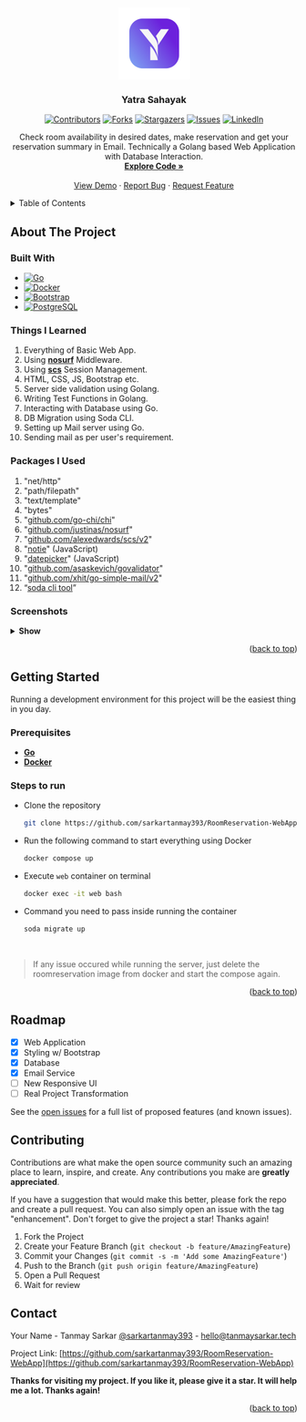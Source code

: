 <a name="readme-top"></a>

<!-- PROJECT LOGO -->
<br />
<div align="center">

  <a href="https://github.com/sarkartanmay393/RoomReservation-WebApp">
    <img src="static/readme/logo.png" alt="Logo" width="125" height="125">
  </a>

<h3 align="center">Yatra Sahayak</h3>

[![Contributors][contributors-shield]][contributors-url]
[![Forks][forks-shield]][forks-url]
[![Stargazers][stars-shield]][stars-url]
[![Issues][issues-shield]][issues-url]
[![LinkedIn][linkedin-shield]][linkedin-url]

<p align="center">
   Check room availability in desired dates, make reservation and get your
reservation summary in Email. Technically a Golang based Web Application with
Database Interaction.
   <br />
   <a href="https://github.com/sarkartanmay393/
RoomReservation-WebApp"><strong>Explore Code »</strong></a>
   <br />
   <br />
   <a href="http://139.162.246.223/" target="_blank" rel="noopener noreferrer" >View Demo</a>
   ·
   <a href="https://github.com/sarkartanmay393/RoomReservation-WebApp/
issues">Report Bug</a>
   ·
   <a href="https://github.com/sarkartanmay393/RoomReservation-WebApp/
issues">Request Feature</a>
 </p>

</div>

<!-- TABLE OF CONTENTS -->
<details>
  <summary>Table of Contents</summary>
  <ol>
    <li>
      <a href="#about-the-project">About The Project</a>
      <ul>
        <li><a href="#built-with">Built With</a></li>
      </ul>
      <ul>
        <li><a href="#things-i-learned">Things I Learned</a></li>
      </ul>
      <ul>
        <li><a href="#packages-i-used">Packages I Used</a></li>
      </ul>
      <ul>
        <li><a href=“#screenshots">Screenshots</a></li>
      </ul>
    </li>
    <li>
      <a href="#getting-started">Getting Started</a>
      <ul>
        <li><a href="#prerequisites">Prerequisites</a></li>
        <li><a href="#steps-to-run">Steps to run</a></li>
      </ul>
    </li>
    <li><a href="#roadmap">Roadmap</a></li>
    <li><a href="#contributing">Contributing</a></li>
    <li><a href="#contact">Contact</a></li>
  </ol>
</details>

<!-- ABOUT THE PROJECT -->
## About The Project

### Built With

* [![Go][Go.dev]][Go-url]
* [![Docker][Docker.com]][Docker-url]
* [![Bootstrap][Bootstrap.com]][Bootstrap-url]
* [![PostgreSQL][PostgreSQL.com]][PostgreSQL-url]

### Things I Learned

1. Everything of Basic Web App.
2. Using [**nosurf**](https://github.com/justinas/nosurf) Middleware.
3. Using [**scs**](https://github.com/alexedwards/scs) Session Management.
4. HTML, CSS, JS, Bootstrap etc.
5. Server side validation using Golang.
6. Writing Test Functions in Golang.
7. Interacting with Database using Go.
8. DB Migration using Soda CLI.
9. Setting up Mail server using Go.
10. Sending mail as per user's requirement.

### Packages I Used

1. "net/http"
2. "path/filepath"
3. "text/template"
4. "bytes"
5. "[github.com/go-chi/chi](https://github.com/go-chi/chi)"
6. "[github.com/justinas/nosurf](https://github.com/justinas/nosurf)"
7. "[github.com/alexedwards/scs/v2](https://github.com/alexedwards/scs/v2)"
8. "[notie](https://github.com/jaredreich/notie)" (JavaScript)
9. "[datepicker](https://github.com/mymth/vanillajs-datepicker)"  (JavaScript)
10. "[github.com/asaskevich/govalidator](https://github.com/asaskevich/govalidator)"
11. "[github.com/xhit/go-simple-mail/v2](https://github.com/xhit/go-simple-mail/v2)"
12. “[soda cli tool](https://gobuffalo.io/documentation/database/soda/)”

### Screenshots

<details>
   <summary><strong>Show</strong> </summary>

<div style="text-align: center;"> <strong><i>Highland Room Outlook</i></strong></div>

![Hinghland Rooms](static/screenshots/highend-room-page.png "Highend Room Page")

<div style="text-align: center;"> <strong><i>Reservation Form Page</i></strong></div>

![](static/screenshots/reservation-form-page.png "Reservation Form Page")

<div style="text-align: center;"> <strong><i>Reservation Summary Page</i></strong></div>

![](static/screenshots/reservation-summary-page.png "Reservation Summary Page")

<div style="text-align: center;"> <strong><i>Reservation Email Outlook</i></strong></div>

![](web/email-template/email-outlook.png "Reservation Email Outlook")

</details>

<p align="right">(<a href="#readme-top">back to top</a>)</p>

<!-- GETTING STARTED -->
## Getting Started

Running a development environment for this project will be the easiest thing in you day.

### Prerequisites

* [**Go**](https://go.dev/dl/)
* [**Docker**](https://www.docker.com)

### Steps to run

* Clone the repository

  ```zsh
  git clone https://github.com/sarkartanmay393/RoomReservation-WebApp.git
  ```

* Run the following command to start everything using Docker

  ```zsh
  docker compose up
  ```

* Execute `web` container on terminal

  ```zsh
  docker exec -it web bash
  ```

* Command you need to pass inside running the container

  ```bash
  soda migrate up
  ```

<br />

> If any issue occured while running the server, just delete the roomreservation image from docker and start the compose again.

<p align="right">(<a href="#readme-top">back to top</a>)</p>

<!-- ROADMAP -->
## Roadmap

* [x] Web Application
* [x] Styling w/ Bootstrap
* [x] Database
* [x] Email Service
* [ ] New Responsive UI
* [ ] Real Project Transformation

See the [open issues](https://github.com/sarkartanmay393/RoomReservation-WebApp/issues) for a full list of proposed features (and known issues).

<!-- CONTRIBUTING -->
## Contributing

Contributions are what make the open source community such an amazing place to learn, inspire, and create. Any contributions you make are **greatly appreciated**.

If you have a suggestion that would make this better, please fork the repo and create a pull request. You can also simply open an issue with the tag "enhancement".
Don't forget to give the project a star! Thanks again!

1. Fork the Project
2. Create your Feature Branch (`git checkout -b feature/AmazingFeature`)
3. Commit your Changes (`git commit -s -m 'Add some AmazingFeature'`)
4. Push to the Branch (`git push origin feature/AmazingFeature`)
5. Open a Pull Request
6. Wait for review

<!-- CONTACT -->
## Contact

Your Name - Tanmay Sarkar [@sarkartanmay393](https://twitter.com/sarkartanmay393) - [hello@tanmaysarkar.tech](mailto:hello@tanmaysarkar.tech)

Project Link: [https://github.com/sarkartanmay393/RoomReservation-WebApp](https://github.com/sarkartanmay393/RoomReservation-WebApp)

**Thanks for visiting my project. If you like it, please give it a star. It will help me a lot. Thanks again!**

<p align="right">(<a href="#readme-top">back to top</a>)</p>

<!-- MARKDOWN LINKS & IMAGES -->
<!-- https://www.markdownguide.org/basic-syntax/#reference-style-links -->
[contributors-shield]: https://img.shields.io/github/contributors/sarkartanmay393/RoomReservation-WebApp.svg?style=for-the-badge
[contributors-url]: https://github.com/sarkartanmay393/RoomReservation-WebApp/graphs/contributors
[forks-shield]: https://img.shields.io/github/forks/sarkartanmay393/RoomReservation-WebApp.svg?style=for-the-badge
[forks-url]: https://github.com/sarkartanmay393/RoomReservation-WebApp/network/members
[stars-shield]: https://img.shields.io/github/stars/sarkartanmay393/RoomReservation-WebApp.svg?style=for-the-badge
[stars-url]: https://github.com/sarkartanmay393/RoomReservation-WebApp/stargazers
[issues-shield]: https://img.shields.io/github/issues/sarkartanmay393/RoomReservation-WebApp.svg?style=for-the-badge
[issues-url]: https://github.com/sarkartanmay393/RoomReservation-WebApp/issues
[linkedin-shield]: https://img.shields.io/badge/-LinkedIn-black.svg?style=for-the-badge&logo=linkedin&colorB=555
[linkedin-url]: https://linkedin.com/in/tanmaysrkr
[Go.dev]: https://img.shields.io/badge/Go-027d9c?style=for-the-badge&logo=go&logoColor=white
[Go-url]: https://go.dev/
[Docker.com]: https://img.shields.io/badge/Docker-2496ed?style=for-the-badge&logo=docker&logoColor=white
[Docker-url]: https://www.docker.com/
[PostgreSQL.com]: https://img.shields.io/badge/PostgreSQL-4169e1?style=for-the-badge&logo=postgresql&logoColor=white
[PostgreSQL-url]: https://www.postgresql.org/
[Bootstrap.com]: https://img.shields.io/badge/Bootstrap-563D7C?style=for-the-badge&logo=bootstrap&logoColor=white
[Bootstrap-url]: https://getbootstrap.com
